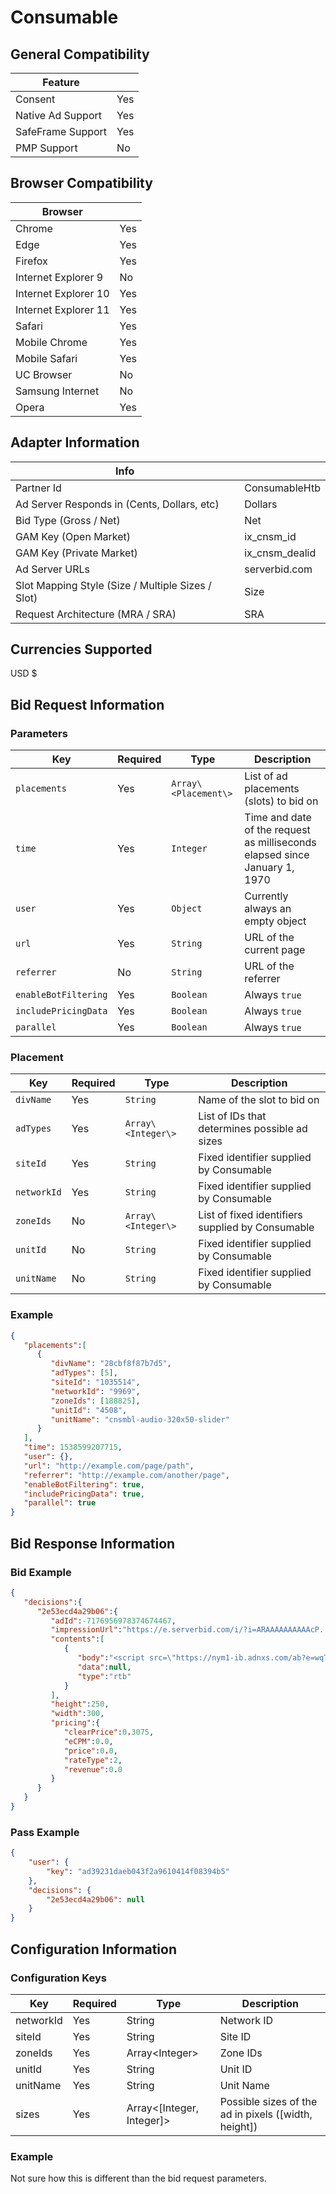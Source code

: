 # Consumable
## General Compatibility
|Feature|  |
|---|---|
| Consent | Yes |
| Native Ad Support | Yes |
| SafeFrame Support | Yes |
| PMP Support | No |
 
## Browser Compatibility
| Browser |  |
|--- |---|
| Chrome | Yes |
| Edge | Yes |
| Firefox | Yes |
| Internet Explorer 9 | No |
| Internet Explorer 10 | Yes |
| Internet Explorer 11 | Yes |
| Safari | Yes |
| Mobile Chrome | Yes |
| Mobile Safari | Yes |
| UC Browser | No |
| Samsung Internet | No |
| Opera | Yes |
 
## Adapter Information
| Info | |
|---|---|
| Partner Id | ConsumableHtb |
| Ad Server Responds in (Cents, Dollars, etc) | Dollars |
| Bid Type (Gross / Net) | Net |
| GAM Key (Open Market) | ix_cnsm_id |
| GAM Key (Private Market) | ix_cnsm_dealid |
| Ad Server URLs | serverbid.com |
| Slot Mapping Style (Size / Multiple Sizes / Slot) | Size |
| Request Architecture (MRA / SRA) | SRA |
 
## Currencies Supported
USD $
 
## Bid Request Information
### Parameters
| Key | Required | Type | Description |
|---|---|---|---|
| `placements` | Yes | `Array\<Placement\>` | List of ad placements (slots) to bid on |
| `time` | Yes | `Integer` | Time and date of the request as milliseconds elapsed since January 1, 1970 |
| `user` | Yes | `Object` | Currently always an empty object |
| `url` | Yes | `String` | URL of the current page |
| `referrer` | No | `String` | URL of the referrer |
| `enableBotFiltering` | Yes | `Boolean` | Always `true` |
| `includePricingData` | Yes | `Boolean` | Always `true` |
| `parallel` | Yes | `Boolean` | Always `true` |

### Placement
| Key | Required | Type | Description |
| --- | --- | --- | --- |
| `divName` | Yes | `String` | Name of the slot to bid on |
| `adTypes` | Yes | `Array\<Integer\>` | List of IDs that determines possible ad sizes |
| `siteId` | Yes | `String` | Fixed identifier supplied by Consumable |
| `networkId` | Yes | `String` | Fixed identifier supplied by Consumable |
| `zoneIds` | No | `Array\<Integer\>` | List of fixed identifiers supplied by Consumable
| `unitId` | No | `String` | Fixed identifier supplied by Consumable |
| `unitName` | No | `String` | Fixed identifier supplied by Consumable |
 
### Example
```json
{  
   "placements":[  
      {  
         "divName": "28cbf8f87b7d5",
         "adTypes": [5],
         "siteId": "1035514",
         "networkId": "9969",
         "zoneIds": [188825],
         "unitId": "4508",
         "unitName": "cnsmbl-audio-320x50-slider"
      }
   ],
   "time": 1538599207715,
   "user": {},
   "url": "http://example.com/page/path",
   "referrer": "http://example.com/another/page",
   "enableBotFiltering": true,
   "includePricingData": true,
   "parallel": true  
}
```

 
## Bid Response Information
### Bid Example
```json
{  
   "decisions":{  
      "2e53ecd4a29b06":{  
         "adId":-7176956978374674467,
         "impressionUrl":"https://e.serverbid.com/i/?i=ARAAAAAAAAAAcP...",
         "contents":[  
            {  
               "body":"<script src=\"https://nym1-ib.adnxs.com/ab?e=wqT...\"></script>",
               "data":null,
               "type":"rtb"
            }
         ],
         "height":250,
         "width":300,
         "pricing":{  
            "clearPrice":0.3075,
            "eCPM":0.0,
            "price":0.0,
            "rateType":2,
            "revenue":0.0
         }
      }
   }
}
```

### Pass Example
```json
{
    "user": {
        "key": "ad39231daeb043f2a9610414f08394b5"
    },
    "decisions": {
        "2e53ecd4a29b06": null
    }
}
```
 
## Configuration Information
### Configuration Keys
| Key | Required | Type | Description |
|---|---|---|---|
| networkId | Yes | String | Network ID |
| siteId | Yes | String | Site ID |
| zoneIds | Yes | Array\<Integer\> | Zone IDs |
| unitId | Yes | String | Unit ID |
| unitName | Yes | String | Unit Name |
| sizes | Yes | Array\<\[Integer, Integer\]\> | Possible sizes of the ad in pixels (\[width, height\]) |

### Example
Not sure how this is different than the bid request parameters.
